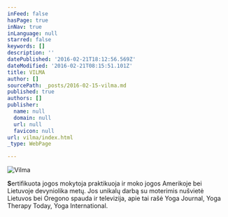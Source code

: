 ```yaml
---
inFeed: false
hasPage: true
inNav: true
inLanguage: null
starred: false
keywords: []
description: ''
datePublished: '2016-02-21T18:12:56.569Z'
dateModified: '2016-02-21T08:15:51.101Z'
title: VILMA
author: []
sourcePath: _posts/2016-02-15-vilma.md
published: true
authors: []
publisher:
  name: null
  domain: null
  url: null
  favicon: null
url: vilma/index.html
_type: WebPage

---
```

![Vilma](https://s3-us-west-2.amazonaws.com/the-grid-img/p/a314c8eaef7a7ab369708f37b37cff8e69f589ce.jpg)

**S**ertifikuota jogos mokytoja praktikuoja ir moko jogos Amerikoje bei Lietuvoje devyniolika metų. Jos unikalų darbą su moterimis nušvietė Lietuvos bei Oregono spauda ir televizija, apie tai rašė Yoga Journal, Yoga Therapy Today, Yoga International.